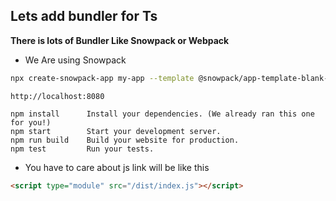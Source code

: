 ## Lets add bundler for Ts

**There is lots of Bundler Like Snowpack or Webpack**

- We Are using Snowpack

```bash
npx create-snowpack-app my-app --template @snowpack/app-template-blank-typescript --force
```

```text
http://localhost:8080
```

```text
npm install      Install your dependencies. (We already ran this one for you!)
npm start        Start your development server.
npm run build    Build your website for production.
npm test         Run your tests.
```

- You have to care about js link will be like this

```html
<script type="module" src="/dist/index.js"></script>
```
